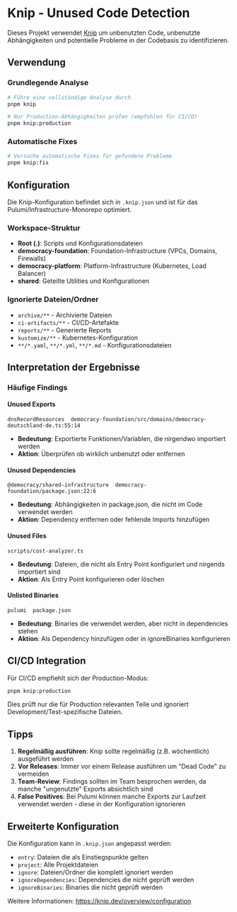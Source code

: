 # Knip - Unused Code Detection

Dieses Projekt verwendet [Knip](https://knip.dev) um unbenutzten Code, unbenutzte Abhängigkeiten und potentielle Probleme in der Codebasis zu identifizieren.

## Verwendung

### Grundlegende Analyse

```bash
# Führe eine vollständige Analyse durch
pnpm knip

# Nur Production-Abhängigkeiten prüfen (empfohlen für CI/CD)
pnpm knip:production
```

### Automatische Fixes

```bash
# Versuche automatische Fixes für gefundene Probleme
pnpm knip:fix
```

## Konfiguration

Die Knip-Konfiguration befindet sich in `.knip.json` und ist für das Pulumi/Infrastructure-Monorepo optimiert.

### Workspace-Struktur

- **Root (.)**: Scripts und Konfigurationsdateien
- **democracy-foundation**: Foundation-Infrastructure (VPCs, Domains, Firewalls)
- **democracy-platform**: Platform-Infrastructure (Kubernetes, Load Balancer)
- **shared**: Geteilte Utilities und Konfigurationen

### Ignorierte Dateien/Ordner

- `archive/**` - Archivierte Dateien
- `ci-artifacts/**` - CI/CD-Artefakte
- `reports/**` - Generierte Reports
- `kustomize/**` - Kubernetes-Konfiguration
- `**/*.yaml`, `**/*.yml`, `**/*.md` - Konfigurationsdateien

## Interpretation der Ergebnisse

### Häufige Findings

#### Unused Exports

```
dnsRecordResources  democracy-foundation/src/domains/democracy-deutschland-de.ts:55:14
```

- **Bedeutung**: Exportierte Funktionen/Variablen, die nirgendwo importiert werden
- **Aktion**: Überprüfen ob wirklich unbenutzt oder entfernen

#### Unused Dependencies

```
@democracy/shared-infrastructure  democracy-foundation/package.json:22:6
```

- **Bedeutung**: Abhängigkeiten in package.json, die nicht im Code verwendet werden
- **Aktion**: Dependency entfernen oder fehlende Imports hinzufügen

#### Unused Files

```
scripts/cost-analyzer.ts
```

- **Bedeutung**: Dateien, die nicht als Entry Point konfiguriert und nirgends importiert sind
- **Aktion**: Als Entry Point konfigurieren oder löschen

#### Unlisted Binaries

```
pulumi  package.json
```

- **Bedeutung**: Binaries die verwendet werden, aber nicht in dependencies stehen
- **Aktion**: Als Dependency hinzufügen oder in ignoreBinaries konfigurieren

## CI/CD Integration

Für CI/CD empfiehlt sich der Production-Modus:

```bash
pnpm knip:production
```

Dies prüft nur die für Production relevanten Teile und ignoriert Development/Test-spezifische Dateien.

## Tipps

1. **Regelmäßig ausführen**: Knip sollte regelmäßig (z.B. wöchentlich) ausgeführt werden
2. **Vor Releases**: Immer vor einem Release ausführen um "Dead Code" zu vermeiden
3. **Team-Review**: Findings sollten im Team besprochen werden, da manche "ungenutzte" Exports absichtlich sind
4. **False Positives**: Bei Pulumi können manche Exports zur Laufzeit verwendet werden - diese in der Konfiguration ignorieren

## Erweiterte Konfiguration

Die Konfiguration kann in `.knip.json` angepasst werden:

- `entry`: Dateien die als Einstiegspunkte gelten
- `project`: Alle Projektdateien
- `ignore`: Dateien/Ordner die komplett ignoriert werden
- `ignoreDependencies`: Dependencies die nicht geprüft werden
- `ignoreBinaries`: Binaries die nicht geprüft werden

Weitere Informationen: https://knip.dev/overview/configuration
